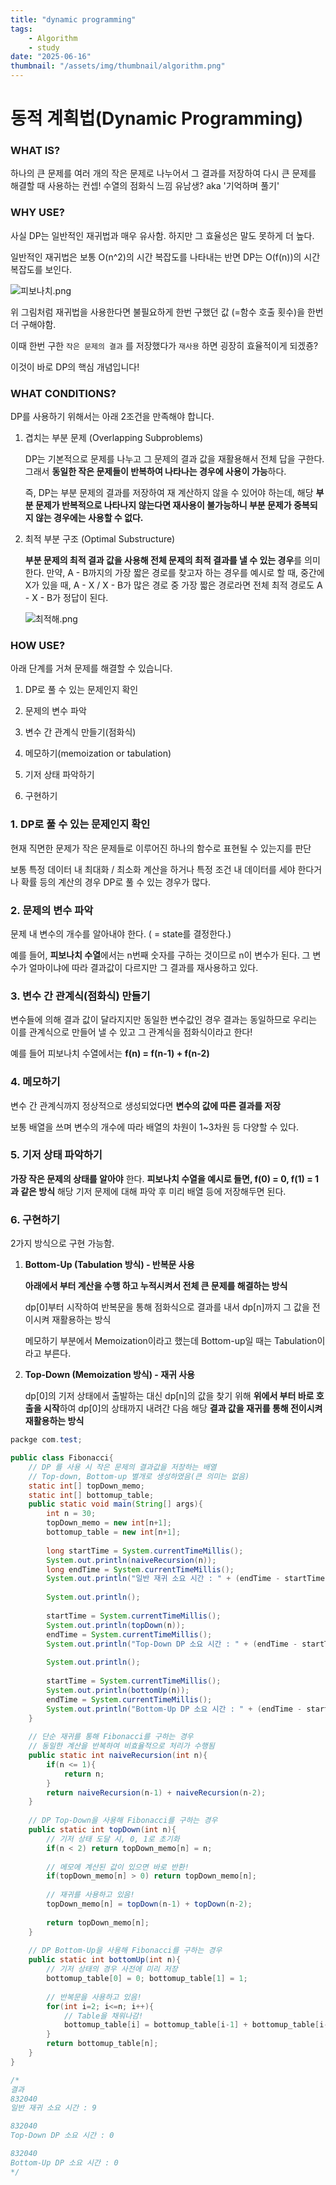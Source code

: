 ```yaml
---
title: "dynamic programming"
tags:
    - Algorithm
    - study
date: "2025-06-16"
thumbnail: "/assets/img/thumbnail/algorithm.png"
---
```


# 동적 계획법(Dynamic Programming)

### WHAT IS?

하나의 큰 문제를 여러 개의 작은 문제로 나누어서 그 결과를 저장하여 다시 큰 문제를 해결할 때 사용하는 컨셉! 수열의 점화식 느낌 유남생? aka '기억하며 풀기' 

### WHY USE?

사실 DP는 일반적인 재귀법과 매우 유사함. 하지만 그 효율성은 말도 못하게 더 높다.

일반적인 재귀법은 보통 O(n^2)의 시간 복잡도를 나타내는 반면 DP는 O(f(n))의 시간 복잡도를 보인다.

![피보나치.png](/assets/img/DP/피보나치.png)

위 그림처럼 재귀법을 사용한다면 불필요하게 한번 구했던 값 (=함수 호출 횟수)을 한번 더 구해야함.

이때 한번 구한 `작은 문제의 결과` 를 저장했다가 `재사용` 하면 굉장히 효율적이게 되겠죵?

이것이 바로 DP의 핵심 개념입니다!

### WHAT CONDITIONS?

DP를 사용하기 위해서는 아래 2조건을 만족해야 합니다.

1. 겹치는 부분 문제 (Overlapping Subproblems)
    
    DP는 기본적으로 문제를 나누고 그 문제의 결과 값을 재활용해서 전체 답을 구한다. 그래서 **동일한 작은 문제들이 반복하여 나타나는 경우에 사용이 가능**하다.
    
    즉, DP는 부분 문제의 결과를 저장하여 재 계산하지 않을 수 있어야 하는데, 해당 **부분 문제가 반복적으로 나타나지 않는다면 재사용이 불가능하니 부분 문제가 중복되지 않는 경우에는 사용할 수 없다.**
    
2. 최적 부분 구조 (Optimal Substructure)
    
    **부분 문제의 최적 결과 값을 사용해 전체 문제의 최적 결과를 낼 수 있는 경우**를 의미한다. 
    만약, A - B까지의 가장 짧은 경로를 찾고자 하는 경우를 예시로 할 때, 중간에 X가 있을 때, A - X / X - B가 많은 경로 중 가장 짧은 경로라면 전체 최적 경로도 A - X - B가 정답이 된다.
    
    ![최적해.png](/assets/img/DP/최적해.png)
    

### HOW USE?

아래 단계를 거쳐 문제를 해결할 수 있습니다.

1. DP로 풀 수 있는 문제인지 확인

2. 문제의 변수 파악

3. 변수 간 관계식 만들기(점화식)

4. 메모하기(memoization or tabulation)

5. 기저 상태 파악하기

6. 구현하기

### 1. DP로 풀 수 있는 문제인지 확인

현재 직면한 문제가 작은 문제들로 이루어진 하나의 함수로 표현될 수 있는지를 판단

보통 특정 데이터 내 최대화 / 최소화 계산을 하거나 특정 조건 내 데이터를 세야 한다거나 확률 등의 계산의 경우 DP로 풀 수 있는 경우가 많다.

### 2. 문제의 변수 파악

문제 내 변수의 개수를 알아내야 한다. ( = state를 결정한다.)

예를 들어, **피보나치 수열**에서는 n번째 숫자를 구하는 것이므로 n이 변수가 된다. 그 변수가 얼마이냐에 따라 결과값이 다르지만 그 결과를 재사용하고 있다.

### 3. 변수 간 관계식(점화식) 만들기

변수들에 의해 결과 값이 달라지지만 동일한 변수값인 경우 결과는 동일하므로 우리는 이를 관계식으로 만들어 낼 수 있고 그 관계식을 점화식이라고 한다!

예를 들어 피보나치 수열에서는 **f(n) = f(n-1) + f(n-2)** 

### 4. 메모하기

변수 간 관계식까지 정상적으로 생성되었다면 **변수의 값에 따른 결과를 저장**

보통 배열을 쓰며 변수의 개수에 따라 배열의 차원이 1~3차원 등 다양할 수 있다.

### 5. 기저 상태 파악하기

**가장 작은 문제의 상태를 알아야** 한다.
**피보나치 수열을 예시로 들면, f(0) = 0, f(1) = 1과 같은 방식**
해당 기저 문제에 대해 파악 후 미리 배열 등에 저장해두면 된다.

### 6. 구현하기

2가지 방식으로 구현 가능함.

1. **Bottom-Up (Tabulation 방식) - 반복문 사용**
    
    **아래에서 부터 계산을 수행 하고 누적시켜서 전체 큰 문제를 해결하는 방식**
    
    dp[0]부터 시작하여 반복문을 통해 점화식으로 결과를 내서 
    dp[n]까지 그 값을 전이시켜 재활용하는 방식
    
    메모하기 부분에서 Memoization이라고 했는데 Bottom-up일 때는 Tabulation이라고 부른다.
    
2. **Top-Down (Memoization 방식) - 재귀 사용**
    
    dp[0]의 기저 상태에서 출발하는 대신 dp[n]의 값을 찾기 위해 **위에서 부터 바로 호출을 시작**하여 dp[0]의 상태까지 내려간 다음 해당 **결과 값을 재귀를 통해 전이시켜 재활용하는 방식**
    

```java
packge com.test;

public class Fibonacci{
    // DP 를 사용 시 작은 문제의 결과값을 저장하는 배열
    // Top-down, Bottom-up 별개로 생성하였음(큰 의미는 없음)
    static int[] topDown_memo; 
    static int[] bottomup_table;
    public static void main(String[] args){
        int n = 30;
        topDown_memo = new int[n+1];
        bottomup_table = new int[n+1];
        
        long startTime = System.currentTimeMillis();
        System.out.println(naiveRecursion(n));
        long endTime = System.currentTimeMillis();
        System.out.println("일반 재귀 소요 시간 : " + (endTime - startTime));
        
        System.out.println();
        
        startTime = System.currentTimeMillis();
        System.out.println(topDown(n));
        endTime = System.currentTimeMillis();
        System.out.println("Top-Down DP 소요 시간 : " + (endTime - startTime));
        
        System.out.println();
        
        startTime = System.currentTimeMillis();
        System.out.println(bottomUp(n));
        endTime = System.currentTimeMillis();
        System.out.println("Bottom-Up DP 소요 시간 : " + (endTime - startTime));
    }
    
    // 단순 재귀를 통해 Fibonacci를 구하는 경우
    // 동일한 계산을 반복하여 비효율적으로 처리가 수행됨
    public static int naiveRecursion(int n){
        if(n <= 1){
            return n;
        }
        return naiveRecursion(n-1) + naiveRecursion(n-2);
    }
    
    // DP Top-Down을 사용해 Fibonacci를 구하는 경우
    public static int topDown(int n){
        // 기저 상태 도달 시, 0, 1로 초기화
        if(n < 2) return topDown_memo[n] = n;
        
        // 메모에 계산된 값이 있으면 바로 반환!
        if(topDown_memo[n] > 0) return topDown_memo[n];
        
        // 재귀를 사용하고 있음!
        topDown_memo[n] = topDown(n-1) + topDown(n-2);
        
        return topDown_memo[n];
    }
    
    // DP Bottom-Up을 사용해 Fibonacci를 구하는 경우
    public static int bottomUp(int n){
        // 기저 상태의 경우 사전에 미리 저장
        bottomup_table[0] = 0; bottomup_table[1] = 1;
        
        // 반복문을 사용하고 있음!
        for(int i=2; i<=n; i++){
            // Table을 채워나감!
            bottomup_table[i] = bottomup_table[i-1] + bottomup_table[i-2];
        }
        return bottomup_table[n];
    }
}

/*
결과
832040
일반 재귀 소요 시간 : 9

832040
Top-Down DP 소요 시간 : 0

832040
Bottom-Up DP 소요 시간 : 0
*/
```